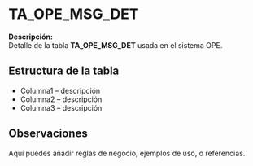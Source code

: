 # TA_OPE_MSG_DET

**Descripción:**  
Detalle de la tabla **TA_OPE_MSG_DET** usada en el sistema OPE.

## Estructura de la tabla
- Columna1 – descripción
- Columna2 – descripción
- Columna3 – descripción

## Observaciones
Aquí puedes añadir reglas de negocio, ejemplos de uso, o referencias.
